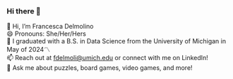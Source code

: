 ### Hi there 👋
👋 Hi, I’m Francesca Delmolino  
😄 Pronouns: She/Her/Hers  
🌱 I graduated with a B.S. in Data Science from the University of Michigan in May of 2024〽️  
📫 Reach out at fdelmoli@umich.edu or connect with me on LinkedIn!  
💬 Ask me about puzzles, board games, video games, and more!  
